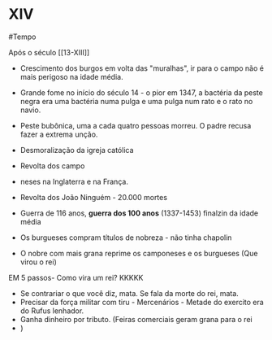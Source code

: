 # XIV
#Tempo 

Após o século [[13-XIII]]

* Crescimento dos burgos em volta das "muralhas", ir para o campo não é mais perigoso na idade média.
* Grande fome no início do século 14 - o pior em 1347, a bactéria da peste negra era uma bactéria numa pulga e uma pulga num rato e o rato no navio.
* Peste bubônica, uma a cada quatro pessoas morreu. O padre recusa fazer a extrema unção.

* Desmoralização da igreja católica
* Revolta dos campo
* neses na Inglaterra e na França.
* Revolta dos João Ninguém - 20.000 mortes
* Guerra de 116 anos, **guerra dos 100 anos** (1337-1453) finalzin da idade média
* Os burgueses compram títulos de nobreza - não tinha chapolin
* O nobre com mais grana reprime os camponeses e os burgueses (Que virou o rei)

EM 5 passos-  Como vira um rei? KKKKK

* Se contrariar o que você diz, mata. Se fala da morte do rei, mata.
* Precisar da força militar com tiru - Mercenários - Metade do exercito era do Rufus lenhador.
* Ganha dinheiro por tributo. (Feiras comerciais geram grana para o rei
* )
